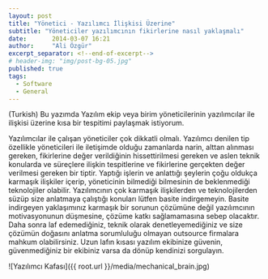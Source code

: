 ```yaml
---
layout: post
title: "Yönetici - Yazılımcı İlişkisi Üzerine"
subtitle: "Yöneticiler yazılımcının fikirlerine nasıl yaklaşmalı"
date:       2014-03-07 16:21
author:     "Ali Özgür"
excerpt_separator: <!--end-of-excerpt-->
# header-img: "img/post-bg-05.jpg"
published: true
tags: 
  - Software
  - General
---
```

(Turkish)
Bu yazımda Yazılım ekip veya birim yöneticilerinin yazılımcılar ile ilişkisi üzerine kısa bir tespitimi paylaşmak istiyorum.

<!--end-of-excerpt-->

Yazılımcılar ile çalışan yöneticiler çok dikkatli olmalı. Yazılımcı denilen tip özellikle yöneticileri ile iletişimde olduğu zamanlarda narin, alttan alınması gereken, fikirlerine değer verildiğinin hissettirilmesi gereken ve aslen teknik konularda ve süreçlere ilişkin tespitlerine ve fikirlerine gerçekten değer verilmesi gereken bir tiptir. Yaptığı işlerin ve anlattığı şeylerin çoğu oldukça karmaşık ilişkiler içerip, yöneticinin bilmediği bilmesinin de beklenmediği teknolojiler olabilir. Yazılımcının çok karmaşık ilişkilerden ve teknolojilerden süzüp size anlatmaya çalıştığı konuları lütfen basite indirgemeyin. Basite indirgeyen yaklaşımınız karmaşık bir sorunun çözümüne değil yazılımcının motivasyonunun düşmesine, çözüme katkı sağlamamasına sebep olacaktır. Daha sonra laf edemediğiniz, teknik olarak denetleyemediğiniz ve size çözümün doğasını anlatma sorumluluğu olmayan outsource firmalara mahkum olabilirsiniz. Uzun lafın kısası yazılım ekibinize güvenin, güvenmediğiniz bir ekibiniz varsa da dönüp kendinizi sorgulayın.

![Yazılımcı Kafası]({{ root.url }}/media/mechanical_brain.jpg)